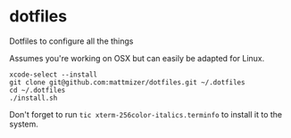 # dotfiles
Dotfiles to configure all the things

Assumes you're working on OSX but can easily be adapted for Linux.

    xcode-select --install
    git clone git@github.com:mattmizer/dotfiles.git ~/.dotfiles
    cd ~/.dotfiles
    ./install.sh

Don't forget to run `tic xterm-256color-italics.terminfo` to install
it to the system.
